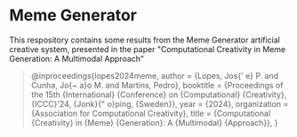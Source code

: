 # Meme Generator

This respository contains some results from the Meme Generator artificial creative system, presented in the paper "Computational Creativity in Meme Generation: A Multimodal Approach"

> @inproceedings{lopes2024meme,
> 	author = {Lopes, Jos{\' e} P. and Cunha, Jo{\~ a}o M. and Martins, Pedro},
> 	booktitle = {Proceedings of the 15th {International} {Conference} on {Computational} {Creativity}, {ICCC}'24, {Jonk}{\" o}ping, {Sweden}},
> 	year = {2024},
> 	organization = {Association for Computational Creativity},
> 	title = {Computational {Creativity} in {Meme} {Generation}: A {Multimodal} {Approach}},
> }
